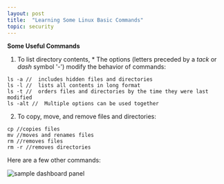 ```yaml
---
layout: post
title:  "Learning Some Linux Basic Commands"
topic: security
---
```


**Some Useful Commands**

1. To list directory contents, * The options (letters preceded by a *tack* or *dash* symbol '-') modify the behavior of commands:

~~~~
ls -a //  includes hidden files and directories
ls -l //  lists all contents in long format
ls -t //  orders files and directories by the time they were last modified
ls -alt //  Multiple options can be used together
~~~~

2. To copy, move, and remove files and directories:

~~~~
cp //copies files
mv //moves and renames files
rm //removes files
rm -r //removes directories
~~~~    

Here are a few other commands:

![sample dashboard panel](/assets/images/computersecurity/linuxcommands.jpg)



